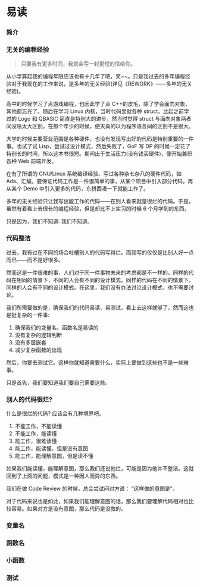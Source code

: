 # 易读

### 简介

### 无关的编程经验

> 只要我有更多时间，我就会写一封更短的信给你。

从小学算起我的编程年限应该也有十几年了吧，笑~~。只是我过去的多年编程经验对于我现在的工作来说，是多年的无关经验(详见《REWORK》——多年的无关经验)。

高中的时候学习了点游戏编程，也因此学了点 C++的皮毛，除了学会面向对象，其他都忘光了。随后在学习 Linux 内核，当时代码里就各种 struct。比起之前学过的 Logo 和 QBASIC 简直是特别大的进步，然当时觉得 struct 与面向对象两者间没啥太大区别。在那个年少的时候，便天真的以为程序语言间的区别不是很大。

大学的时候主要营业范围是各种硬件，也没有发现写出好的代码是特别重要的一件事。也试了试 Lisp，尝试过设计模式，然后失败了，GoF 写 DP 的时候一定花了特别长的时间，所以这本书很短。期间出于生活压力(没有钱买硬件)，便开始兼职各种 Web 前端开发。

在有了所谓的 GNU/Linux 系统编译经验、写过各种杂七杂八的硬件代码，如 Ada、汇编，要保证代码工作是一件很简单的事，从某个项目中引入部分代码，再从某个 Demo 中引入更多的代码，东拼西凑一下就能工作了。

多年的无关经验只让我写出能工作的代码——在别人看来就是很烂的代码。于是，虽然有着看上去很长的编程经验，但是却比不上实习的时候 6 个月学到的东西。

只是因为，我们不知道: 我们不知道。

### 代码整洁

过去，我有过在不同的场合吐槽别人的代码写得烂。而我写的仅仅是比别人好一点而已——而不是好很多。

然而这是一件很难的事，人们对于同一件事物未来的考虑都是不一样的。同样的代码在相同的情景下，不同的人会有不同的设计模式。同样的代码在不同的情景下，同样的人会有不同的设计模式。在这里，我们没有办法讨论设计模式，也不需要讨论。

我们所需要做的是，确保我们的代码易读、易测试，看上去这样就够了，然而这也是挺复杂的一件事:

1.  确保我们的变量名、函数名是易读的
2.  没有复杂的逻辑判断
3.  没有多层嵌套
4.  减少复杂函数的出现

然后，你要去测试它。这样你就知道需要什么，实际上要做到这些也不是一些难事。

只是首先，我们要知道我们要自己需要这些。

### 别人的代码很烂?

什么是很烂的代码? 应该会有几种境界吧。

1.  不能工作，不能读懂
2.  不能工作，能读懂
3.  能工作，很难读懂
4.  能工作，能读懂，但是没有意图
5.  能工作，能理解意图，但是读不懂

如果我们能读懂，能理解意图，那么我们还说他烂，可能是因为他并不整洁。这就回到了上面的问题，模式是一种因人而异的东西。

我们在做 Code Review 的时候，总会尝试问对方说： “这样做的意图是”。

对于代码来说也是如此，如果我们能理解意图的话，那么我们要理解代码相对也比较容易。如果对方是没有意图，那么代码是没救的。

### 变量名

### 函数名

### 小函数

### 测试